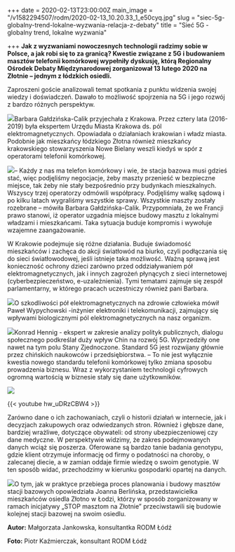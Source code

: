 +++
date = 2020-02-13T23:00:00Z
main_image = "/v1582294507/rodm/2020-02-13_10.20.33_1_e50cyq.jpg"
slug = "siec-5g-globalny-trend-lokalne-wyzwania-relacja-z-debaty"
title = "Sieć 5G - globalny trend, lokalne wyzwania"

+++
**Jak z wyzwaniami nowoczesnych technologii radzimy sobie w Polsce, a jak robi się to za granicą? Kwestie związane z 5G i budowaniem masztów telefonii komórkowej wypełniły dyskusję, którą Regionalny Ośrodek Debaty Międzynarodowej zorganizował 13 lutego 2020 na Złotnie – jednym z łódzkich osiedli.**

Zaproszeni goście analizowali temat spotkania z punktu widzenia swojej wiedzy i doświadczeń. Dawało to możliwość spojrzenia na 5G i jego rozwój z bardzo różnych perspektyw.

![](https://res.cloudinary.com/inspro/image/upload/v1582294770/rodm/2020-02-13_10.14.32_1_vgivfm.jpg)Barbara Gałdzińska-Calik przyjechała z Krakowa. Przez cztery lata (2016-2019) była ekspertem Urzędu Miasta Krakowa ds. pól elektromagnetycznych. Opowiadała o działaniach krakowian i władz miasta. Podobnie jak mieszkańcy łódzkiego Złotna również mieszkańcy krakowskiego stowarzyszenia Nowe Bielany weszli kiedyś w spór z operatorami telefonii komórkowej.

![](https://res.cloudinary.com/inspro/image/upload/v1582294681/rodm/2020-02-13_10.20.47_1_xg3vmu.jpg)– Każdy z nas ma telefon komórkowy i wie, że stacja bazowa musi gdzieś stać, więc podjęliśmy negocjacje, żeby maszty przenieść w bezpieczne miejsce, tak żeby nie stały bezpośrednio przy budynkach mieszkalnych. Wszyscy trzej operatorzy odmówili współpracy. Podjęliśmy walkę sądową i po kilku latach wygraliśmy wszystkie sprawy. Wszystkie maszty zostały rozebrane – mówiła Barbara Gałdzińska-Calik. Przypomniała, że we Francji prawo stanowi, iż operator uzgadnia miejsce budowy masztu z lokalnymi władzami i mieszkańcami. Taka sytuacja buduje kompromis i wywołuje wzajemne zaangażowanie.

W Krakowie podejmuje się różne działania. Buduje świadomość mieszkańców i zachęca do akcji światłowód na biurko, czyli podłączania się do sieci światłowodowej, jeśli istnieje taka możliwość. Ważną sprawą jest konieczność ochrony dzieci zarówno przed oddziaływaniem pół elektromagnetycznych, jak i innych zagrożeń płynących z sieci internetowej (cyberbezpieczeństwo, e-uzależnienia). Tymi tematami zajmuje się zespół parlamentarny, w którego pracach uczestniczy również pani Barbara.

![](https://res.cloudinary.com/inspro/image/upload/v1582294840/rodm/2020-02-13_10.14.16_1_nemdt6.jpg)O szkodliwości pół elektromagnetycznych na zdrowie człowieka mówił Paweł Wypychowski -inżynier elektroniki i telekomunikacji, zajmujący się wpływami biologicznymi pól elektromagnetycznych na nasz organizm.

![](https://res.cloudinary.com/inspro/image/upload/v1582294920/rodm/2020-02-13_10.20.56_1_dqz7xh.jpg)Konrad Hennig - ekspert w zakresie analizy polityk publicznych, dialogu społecznego podkreślał duży wpływ Chin na rozwój 5G. Wyprzedziły one nawet na tym polu Stany Zjednoczone. Standard 5G jest rozwijany głównie przez chińskich naukowców i przedsiębiorstwa. – To nie jest wyłącznie kwestia nowego standardu telefonii komórkowej tylko zmiana sposobu prowadzenia biznesu. Wraz z wykorzystaniem technologii cyfrowych ogromną wartością w biznesie stały się dane użytkowników.

![](https://res.cloudinary.com/inspro/image/upload/v1582295067/rodm/2020-02-13_10.20.39_1_w10u36.jpg)

{{< youtube hw_uDRzCBW4 >}}

Zarówno dane o ich zachowaniach, czyli o historii działań w internecie, jak i decyzjach zakupowych oraz odwiedzanych stron. Również i głębsze dane, bardziej wrażliwe, dotyczące obywateli: od strony ubezpieczeniowej czy dane medyczne. W perspektywie widzimy, że zakres podejmowanych danych wciąż się poszerza. Oferowane są bardzo tanie badania genotypu, gdzie klient otrzymuje informację od firmy o podatności na choroby, o zalecanej diecie, a w zamian oddaje firmie wiedzę o swoim genotypie. W ten sposób widać, przechodzimy w kierunku gospodarki opartej na danych.

![](https://res.cloudinary.com/inspro/image/upload/v1582295148/rodm/2020-02-13_10.20.50_1_fhvh56.jpg)O tym, jak w praktyce przebiega proces planowania i budowy masztów stacji bazowych opowiedziała Joanna Berlińska, przedstawicielka mieszkańców osiedla Złotno w Łodzi, którzy w sposób zorganizowany w ramach inicjatywy „STOP masztom na Złotnie” przeciwstawili się budowie kolejnej stacji bazowej na swoim osiedlu.

**Autor:** Małgorzata Jankowska, konsultantka RODM Łódź

**Foto:** Piotr Kaźmierczak, konsultant RODM Łódź